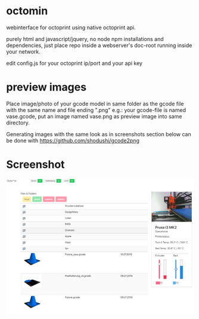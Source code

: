# octomin

webinterface for octoprint using native octoprint api.

purely html and javascript/jquery, no node npm installations and dependencies, just place repo inside a webserver's doc-root running inside your network.

edit config.js for your octoprint ip/port and your api key


# preview images
Place image/photo of your gcode model in same folder as the gcode file with the same name and file ending ".png" e.g.: your gcode-file is named vase.gcode, put an image named vase.png as preview image into same directory.

Generating images with the same look as in screenshots section below can be done with https://github.com/shodushi/gcode2png

# Screenshot
![screen1](screen1.png)